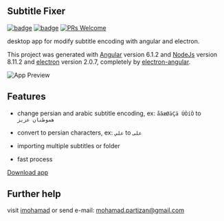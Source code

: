 ## Subtitle Fixer

[![badge](https://img.shields.io/badge/version-1.0-green.svg)](https://github.com/imohamaad/subtitle-fixer/tree/master/release%20app)  [![badge](https://img.shields.io/badge/license-MIT-yellow.svg)](https://github.com/imohamaad/subtitle-fixer/blob/master/LICENSE) [![PRs Welcome](https://img.shields.io/badge/PRs-welcome-orange.svg)](http://makeapullrequest.com)
  

desktop app for modify subtitle encoding with angular and electron.

  

This project was generated with [Angular](https://angular.io) version 6.1.2 and [NodeJs](https://nodejs.org) version 8.11.2 and [electron](https://electronjs.org/) version 2.0.7, completely by [electron-angular](https://github.com/maximegris/angular-electron).

  

![App Preview](http://dharmalab.ml/github/subtitle-fixer-github.jpg)

  

## Features

  

- change persian and arabic subtitle encoding, ex: `åãæØäÇä ÚÒíÒ` to `هموطنان عزيز`
- convert to persian characters, ex: `علي` to `علی`

- importing multiple subtitles or folder

- fast process

  

[Download app](https://github.com/imohamaad/subtitle-fixer/tree/master/release%20app)

## Further help

visit [imohamad](http://imohamad.ml) or send e-mail: [mohamad.partizan@gmail.com](mailto:mohamad.partizan@gmail.com)
